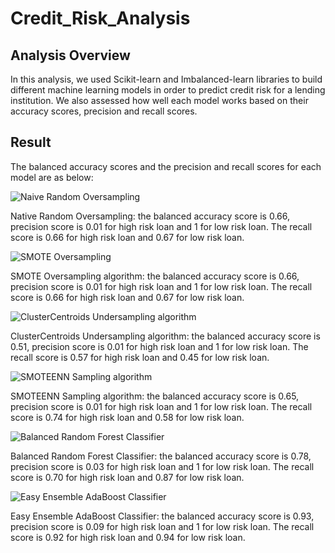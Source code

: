 # Credit_Risk_Analysis
## Analysis Overview

In this analysis, we used Scikit-learn and Imbalanced-learn libraries to build different machine learning models in order to predict credit risk for a lending institution. We also assessed how well each model works based on their accuracy scores, precision and recall scores.

## Result

The balanced accuracy scores and the precision and recall scores for each model are as below:

![Naive Random Oversampling](https://user-images.githubusercontent.com/80492376/126049523-5630c369-2e1e-4f49-81ec-275553850116.png)

Native Random Oversampling: the balanced accuracy score is 0.66, precision score is 0.01 for high risk loan and 1 for low risk loan. The recall score is 0.66 for high risk loan and 0.67 for low risk loan.

![SMOTE Oversampling](https://user-images.githubusercontent.com/80492376/126049539-67126e2c-8e3a-4654-b79a-ee41eead0354.png)

SMOTE Oversampling algorithm: the balanced accuracy score is 0.66, precision score is 0.01 for high risk loan and 1 for low risk loan. The recall score is 0.66 for high risk loan and 0.67 for low risk loan.

![ClusterCentroids Undersampling algorithm](https://user-images.githubusercontent.com/80492376/126049545-25ecbe50-9f0b-4cc2-a0b0-50d62a813d46.png)

ClusterCentroids Undersampling algorithm: the balanced accuracy score is 0.51, precision score is 0.01 for high risk loan and 1 for low risk loan. The recall score is 0.57 for high risk loan and 0.45 for low risk loan.

![SMOTEENN Sampling algorithm](https://user-images.githubusercontent.com/80492376/126049563-312b3f9f-1e7e-4c53-888d-93f71c712ef9.png)

SMOTEENN Sampling algorithm: the balanced accuracy score is 0.65, precision score is 0.01 for high risk loan and 1 for low risk loan. The recall score is 0.74 for high risk loan and 0.58 for low risk loan.

![Balanced Random Forest Classifier](https://user-images.githubusercontent.com/80492376/126049591-6175bd3d-4718-4801-8cf9-89f503c6cdd9.png)

Balanced Random Forest Classifier: the balanced accuracy score is 0.78, precision score is 0.03 for high risk loan and 1 for low risk loan. The recall score is 0.70 for high risk loan and 0.87 for low risk loan.

![Easy Ensemble AdaBoost Classifier](https://user-images.githubusercontent.com/80492376/126049605-ddd11cca-b000-455b-944c-3a86c7b8335b.png)

Easy Ensemble AdaBoost Classifier: the balanced accuracy score is 0.93, precision score is 0.09 for high risk loan and 1 for low risk loan. The recall score is 0.92 for high risk loan and 0.94 for low risk loan.
